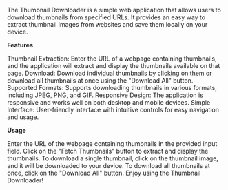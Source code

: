 The Thumbnail Downloader is a simple web application that allows users to download thumbnails from specified URLs. It provides an easy way to extract thumbnail images from websites and save them locally on your device.

**Features**

Thumbnail Extraction: Enter the URL of a webpage containing thumbnails, and the application will extract and display the thumbnails available on that page.
Download: Download individual thumbnails by clicking on them or download all thumbnails at once using the "Download All" button.
Supported Formats: Supports downloading thumbnails in various formats, including JPEG, PNG, and GIF.
Responsive Design: The application is responsive and works well on both desktop and mobile devices.
Simple Interface: User-friendly interface with intuitive controls for easy navigation and usage.

**Usage**

Enter the URL of the webpage containing thumbnails in the provided input field.
Click on the "Fetch Thumbnails" button to extract and display the thumbnails.
To download a single thumbnail, click on the thumbnail image, and it will be downloaded to your device.
To download all thumbnails at once, click on the "Download All" button.
Enjoy using the Thumbnail Downloader!
